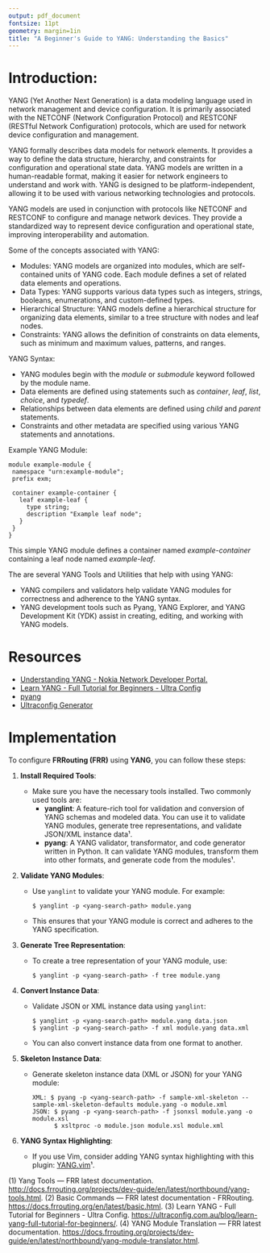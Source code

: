 ```yaml
---
output: pdf_document
fontsize: 11pt
geometry: margin=1in
title: "A Beginner's Guide to YANG: Understanding the Basics"
---
```


# Introduction:

YANG (Yet Another Next Generation) is a data modeling language used in network management and device configuration. It is primarily associated with the NETCONF (Network Configuration Protocol) and RESTCONF (RESTful Network Configuration) protocols, which are used for network device configuration and management.

YANG formally describes data models for network elements. It provides a way to define the data structure, hierarchy, and constraints for configuration and operational state data. YANG models are written in a human-readable format, making it easier for network engineers to understand and work with. YANG is designed to be platform-independent, allowing it to be used with various networking technologies and protocols.

YANG models are used in conjunction with protocols like NETCONF and RESTCONF to configure and manage network devices. They provide a standardized way to represent device configuration and operational state, improving interoperability and automation.

Some of the concepts associated with YANG:

- Modules: YANG models are organized into modules, which are self-contained units of YANG code. Each module defines a set of related data elements and operations.
- Data Types: YANG supports various data types such as integers, strings, booleans, enumerations, and custom-defined types.
- Hierarchical Structure: YANG models define a hierarchical structure for organizing data elements, similar to a tree structure with nodes and leaf nodes.
- Constraints: YANG allows the definition of constraints on data elements, such as minimum and maximum values, patterns, and ranges.

YANG Syntax:

- YANG modules begin with the *module* or *submodule* keyword followed by the module name.
- Data elements are defined using statements such as *container*, *leaf*, *list*, *choice*, and *typedef*.
- Relationships between data elements are defined using *child* and *parent* statements.
- Constraints and other metadata are specified using various YANG statements and annotations.

Example YANG Module:

```yang
module example-module {
 namespace "urn:example-module";
 prefix exm;

 container example-container {
   leaf example-leaf {
     type string;
     description "Example leaf node";
   }
 }
}
```

This simple YANG module defines a container named *example-container* containing a leaf node named *example-leaf*.

The are several YANG Tools and Utilities that help with using YANG:

- YANG compilers and validators help validate YANG modules for correctness and adherence to the YANG syntax.
- YANG development tools such as Pyang, YANG Explorer, and YANG Development Kit (YDK) assist in creating, editing, and working with YANG models.


# Resources


- [Understanding YANG - Nokia Network Developer Portal.](https://network.developer.nokia.com/sr/learn/yang/understanding-yang/)
- [Learn YANG - Full Tutorial for Beginners - Ultra Config](https://ultraconfig.com.au/blog/learn-yang-full-tutorial-for-beginners/)
- [pyang](https://github.com/mbj4668/)
- [Ultraconfig Generator](https://ultraconfig.com.au/)

# Implementation

To configure **FRRouting (FRR)** using **YANG**, you can follow these steps:

1. **Install Required Tools**:
   - Make sure you have the necessary tools installed. Two commonly used tools are:
     - **yanglint**: A feature-rich tool for validation and conversion of YANG schemas and modeled data. You can use it to validate YANG modules, generate tree representations, and validate JSON/XML instance data¹.
     - **pyang**: A YANG validator, transformator, and code generator written in Python. It can validate YANG modules, transform them into other formats, and generate code from the modules¹.

2. **Validate YANG Modules**:
   - Use `yanglint` to validate your YANG module. For example:
     ```
     $ yanglint -p <yang-search-path> module.yang
     ```
   - This ensures that your YANG module is correct and adheres to the YANG specification.

3. **Generate Tree Representation**:
   - To create a tree representation of your YANG module, use:
     ```
     $ yanglint -p <yang-search-path> -f tree module.yang
     ```

4. **Convert Instance Data**:
   - Validate JSON or XML instance data using `yanglint`:
     ```
     $ yanglint -p <yang-search-path> module.yang data.json
     $ yanglint -p <yang-search-path> -f xml module.yang data.xml
     ```
   - You can also convert instance data from one format to another.

5. **Skeleton Instance Data**:
   - Generate skeleton instance data (XML or JSON) for your YANG module:
     ```
     XML: $ pyang -p <yang-search-path> -f sample-xml-skeleton --sample-xml-skeleton-defaults module.yang -o module.xml
     JSON: $ pyang -p <yang-search-path> -f jsonxsl module.yang -o module.xsl
           $ xsltproc -o module.json module.xsl module.xml
     ```

6. **YANG Syntax Highlighting**:
   - If you use Vim, consider adding YANG syntax highlighting with this plugin: [YANG.vim](https://github.com/nathanalderson/yang.vim)¹.

(1) Yang Tools — FRR latest documentation. http://docs.frrouting.org/projects/dev-guide/en/latest/northbound/yang-tools.html.
(2) Basic Commands — FRR latest documentation - FRRouting. https://docs.frrouting.org/en/latest/basic.html.
(3) Learn YANG - Full Tutorial for Beginners - Ultra Config. https://ultraconfig.com.au/blog/learn-yang-full-tutorial-for-beginners/.
(4) YANG Module Translation — FRR latest documentation. https://docs.frrouting.org/projects/dev-guide/en/latest/northbound/yang-module-translator.html.
